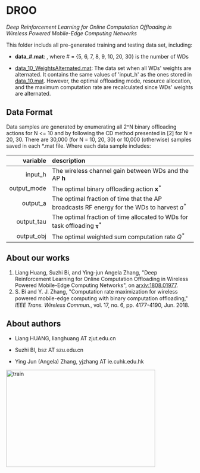 # DROO

*Deep Reinforcement Learning for Online Computation Offloading in Wireless Powered Mobile-Edge Computing Networks*

This folder includs all pre-generated training and testing data set, including:

- **data_#.mat**: , where # = {5, 6, 7, 8, 9, 10, 20, 30} is the number of WDs

- [data_10_WeightsAlternated.mat](data_10_WeightsAlternated.mat): The data set when all WDs' weights are alternated. It contains the same values of 'input_h' as the ones stored in [data_10.mat](data_10.mat). However, the optimal offloading mode, resource allocation, and the maximum computation rate are recalculated since WDs' weights are alternated.


## Data Format

Data samples are generated by enumerating all 2^N binary offloading actions for N <= 10 and by following the CD method presented in [2] for N = 20, 30. There are 30,000 (for N = 10, 20, 30) or 10,000 (otherwise) samples saved in each \*.mat file. Where each data sample includes:

|      variable          |    description            |
|------------------------:|:-----------------------|
|     input_h           |  The wireless channel gain between WDs and the AP   $\mathbf{h}$        |         
|     output_mode        |  The optimal binary offloading action  $\mathbf{x}^*$      |    
|      output_a           | The optimal fraction of time that the AP broadcasts RF energy for the WDs to harvest  $a^*$ |    
|    output_tau         | The optimal fraction of time allocated to WDs for task offloading $\mathbf{\tau}^*$|    
|      output_obj         | The optimal weighted sum computation rate $Q^*$   |   



## About our works

1. Liang Huang, Suzhi Bi, and Ying-jun Angela Zhang, "Deep Reinforcement Learning for Online Computation Offloading in Wireless Powered Mobile-Edge Computing Networks", on [arxiv:1808.01977](https://arxiv.org/abs/1808.01977).
2. S. Bi and Y. J. Zhang, "Computation rate maximization for wireless powered mobile-edge computing with binary computation ofﬂoading," *IEEE Trans. Wireless Commun.*, vol. 17, no. 6, pp. 4177-4190, Jun. 2018.

## About authors

- Liang HUANG, lianghuang AT zjut.edu.cn

- Suzhi BI, bsz AT szu.edu.cn

- Ying Jun (Angela) Zhang, yjzhang AT ie.cuhk.edu.hk

<img src="https://github.com/jordan8409212/RL-for-binary-computation-offloading-in-wireless-powered-MEC-networks/blob/master/result/Training%20and%20test%20loss%20separately.jpeg" width = "400" height = "260" alt="train" 
align=center>


